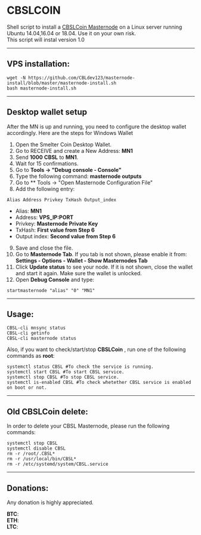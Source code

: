 # CBSLCOIN
Shell script to install a [CBSLCoin Masternode](https://www.cbsl.com/) on a Linux server running Ubuntu 14.04,16.04 or 18.04. Use it on your own risk.  
This script will instal version 1.0
***

## VPS installation:
```
wget -N https://github.com/CBLdev123/masternode-install/blob/master/masternode-install.sh
bash masternode-install.sh
```
***

## Desktop wallet setup

After the MN is up and running, you need to configure the desktop wallet accordingly. Here are the steps for Windows Wallet
1. Open the Smelter Coin Desktop Wallet.
2. Go to RECEIVE and create a New Address: **MN1**
3. Send **1000** **CBSL** to **MN1**.
4. Wait for 15 confirmations.
5. Go to **Tools -> "Debug console - Console"**
6. Type the following command: **masternode outputs**
7. Go to  ** Tools -> "Open Masternode Configuration File"
8. Add the following entry:
```
Alias Address Privkey TxHash Output_index
```
* Alias: **MN1**
* Address: **VPS_IP:PORT**
* Privkey: **Masternode Private Key**
* TxHash: **First value from Step 6**
* Output index:  **Second value from Step 6**
9. Save and close the file.
10. Go to **Masternode Tab**. If you tab is not shown, please enable it from: **Settings - Options - Wallet - Show Masternodes Tab**
11. Click **Update status** to see your node. If it is not shown, close the wallet and start it again. Make sure the wallet is unlocked.
12. Open **Debug Console** and type:
```
startmasternode "alias" "0" "MN1"
```
***

## Usage:
```
CBSL-cli mnsync status
CBSL-cli getinfo
CBSL-cli masternode status
```
Also, if you want to check/start/stop **CBSLCoin** , run one of the following commands as **root**:

```
systemctl status CBSL #To check the service is running.
systemctl start CBSL #To start CBSL service.
systemctl stop CBSL #To stop CBSL service.
systemctl is-enabled CBSL #To check whetether CBSL service is enabled on boot or not.
```
***
## Old CBSLCoin delete:
In order to delete your CBSL Masternode,  please run the following commands:
```
systemctl stop CBSL
systemctl disable CBSL
rm -r /root/.CBSL*
rm -r /usr/local/bin/CBSL*
rm -r /etc/systemd/system/CBSL.service
```
***


## Donations:

Any donation is highly appreciated.

**BTC**:   
**ETH**:   
**LTC**:   

